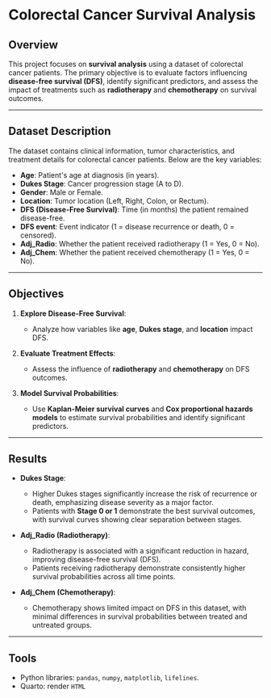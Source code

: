 # Colorectal Cancer Survival Analysis

## Overview
This project focuses on **survival analysis** using a dataset of colorectal cancer patients. The primary objective is to evaluate factors influencing **disease-free survival (DFS)**, identify significant predictors, and assess the impact of treatments such as **radiotherapy** and **chemotherapy** on survival outcomes.

---

## Dataset Description
The dataset contains clinical information, tumor characteristics, and treatment details for colorectal cancer patients. Below are the key variables:

- **Age**: Patient's age at diagnosis (in years).
- **Dukes Stage**: Cancer progression stage (A to D).
- **Gender**: Male or Female.
- **Location**: Tumor location (Left, Right, Colon, or Rectum).
- **DFS (Disease-Free Survival)**: Time (in months) the patient remained disease-free.
- **DFS event**: Event indicator (1 = disease recurrence or death, 0 = censored).
- **Adj_Radio**: Whether the patient received radiotherapy (1 = Yes, 0 = No).
- **Adj_Chem**: Whether the patient received chemotherapy (1 = Yes, 0 = No).

---

## Objectives
1. **Explore Disease-Free Survival**:
   - Analyze how variables like **age**, **Dukes stage**, and **location** impact DFS.
   
2. **Evaluate Treatment Effects**:
   - Assess the influence of **radiotherapy** and **chemotherapy** on DFS outcomes.

3. **Model Survival Probabilities**:
   - Use **Kaplan-Meier survival curves** and **Cox proportional hazards models** to estimate survival probabilities and identify significant predictors.

---

## Results
- **Dukes Stage**:
  - Higher Dukes stages significantly increase the risk of recurrence or death, emphasizing disease severity as a major factor.
  - Patients with **Stage 0 or 1** demonstrate the best survival outcomes, with survival curves showing clear separation between stages.

- **Adj_Radio (Radiotherapy)**:
  - Radiotherapy is associated with a significant reduction in hazard, improving disease-free survival (DFS).
  - Patients receiving radiotherapy demonstrate consistently higher survival probabilities across all time points.

- **Adj_Chem (Chemotherapy)**:
  - Chemotherapy shows limited impact on DFS in this dataset, with minimal differences in survival probabilities between treated and untreated groups.

---

## Tools
- Python libraries: `pandas`, `numpy`, `matplotlib`, `lifelines`.
- Quarto: render `HTML`
